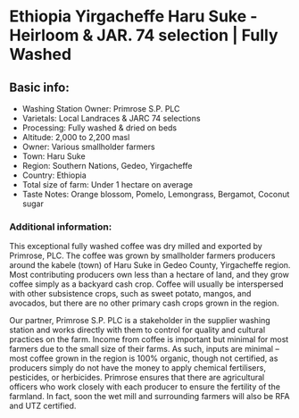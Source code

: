 # Ethiopia Yirgacheffe Haru Suke - Heirloom & JAR. 74 selection | Fully Washed

## Basic info:

- Washing Station Owner: Primrose S.P. PLC
- Varietals: Local Landraces & JARC 74 selections
- Processing: Fully washed & dried on beds
- Altitude: 2,000 to 2,200 masl
- Owner: Various smallholder farmers
- Town: Haru Suke
- Region: Southern Nations, Gedeo, Yirgacheffe
- Country: Ethiopia
- Total size of farm: Under 1 hectare on average
- Taste Notes: Orange blossom, Pomelo, Lemongrass, Bergamot, Coconut sugar

### Additional information:

This exceptional fully washed coffee was dry milled and exported by Primrose, PLC. The coffee was grown by smallholder farmers producers around the kabele (town) of Haru Suke in Gedeo County, Yirgacheffe region. Most contributing producers own less than a hectare of land, and they grow coffee simply as a backyard cash crop. Coffee will usually be interspersed with other subsistence crops, such as sweet potato, mangos, and avocados, but there are no other primary cash crops grown in the region.

Our partner, Primrose S.P. PLC is a stakeholder in the supplier washing station and works directly with them to control for quality and cultural practices on the farm. Income from coffee is important but minimal for most farmers due to the small size of their farms. As such, inputs are minimal – most coffee grown in the region is 100% organic, though not certified, as producers simply do not have the money to apply chemical fertilisers, pesticides, or herbicides. Primrose ensures that there are agricultural officers who work closely with each producer to ensure the fertility of the farmland. In fact, soon the wet mill and surrounding farmers will also be RFA and UTZ certified.
